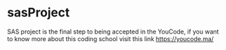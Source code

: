 # sasProject
SAS project is the final step to being accepted in the YouCode, if you want to know more about this coding school visit this link https://youcode.ma/
